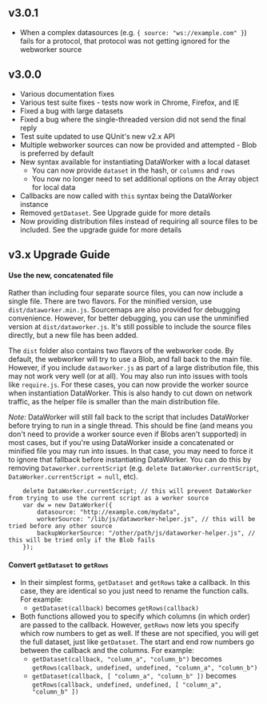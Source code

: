 ## v3.0.1

* When a complex datasources (e.g. `{ source: "ws://example.com" }`) fails for a protocol, that protocol was not getting ignored for the webworker source

## v3.0.0

* Various documentation fixes
* Various test suite fixes - tests now work in Chrome, Firefox, and IE
* Fixed a bug with large datasets
* Fixed a bug where the single-threaded version did not send the final reply
* Test suite updated to use QUnit's new v2.x API
* Multiple webworker sources can now be provided and attempted - Blob is preferred by default
* New syntax available for instantiating DataWorker with a local dataset
    * You can now provide `dataset` in the hash, or `columns` and `rows`
    * You now no longer need to set additional options on the Array object for local data
* Callbacks are now called with `this` syntax being the DataWorker instance
* Removed `getDataset`. See Upgrade guide for more details
* Now providing distribution files instead of requiring all source files to be included. See the upgrade guide for more details

## v3.x Upgrade Guide

#### Use the new, concatenated file

Rather than including four separate source files, you can now include a single file. There are two flavors. For the minified version, use `dist/dataworker.min.js`. Sourcemaps are also provided for debugging convenience. However, for better debugging, you can use the unminified version at `dist/dataworker.js`. It's still possible to include the source files directly, but a new file has been added.

The `dist` folder also contains two flavors of the webworker code. By default, the webworker will try to use a Blob, and fall back to the main file. However, if you include `dataworker.js` as part of a large distribution file, this may not work very well (or at all). You may also run into issues with tools like `require.js`. For these cases, you can now provide the worker source when instantiation DataWorker. This is also handy to cut down on network traffic, as the helper file is smaller than the main distribution file.

*Note:* DataWorker will still fall back to the script that includes DataWorker before trying to run in a single thread. This should be fine (and means you don't need to provide a worker source even if Blobs aren't supported) in most cases, but if you're using DataWorker inside a concatenated or minified file you may run into issues. In that case, you may need to force it to ignore that fallback before instantiating DataWorker. You can do this by removing `Dataworker.currentScript` (e.g. `delete DataWorker.currentScript`, `DataWorker.currentScript = null`, etc).

```
    delete DataWorker.currentScript; // this will prevent DataWorker from trying to use the current script as a worker source
    var dw = new DataWorker({
        datasource: "http://example.com/mydata",
        workerSource: "/lib/js/dataworker-helper.js", // this will be tried before any other source
        backupWorkerSource: "/other/path/js/dataworker-helper.js", // this will be tried only if the Blob fails
    });
```

#### Convert `getDataset` to `getRows`

* In their simplest forms, `getDataset` and `getRows` take a callback. In this case, they are identical so you just need to rename the function calls. For example:
    * `getDataset(callback)` becomes `getRows(callback)`
* Both functions allowed you to specify which columns (in which order) are passed to the callback. However, `getRows` now lets you specify which row numbers to get as well. If these are not specified, you will get the full dataset, just like `getDataset`. The start and end row numbers go between the callback and the columns. For example:
    * `getDataset(callback, "column_a", "column_b")` becomes `getRows(callback, undefined, undefined, "column_a", "column_b")`
    * `getDataset(callback, [ "column_a", "column_b" ])` becomes `getRows(callback, undefined, undefined, [ "column_a", "column_b" ])`
